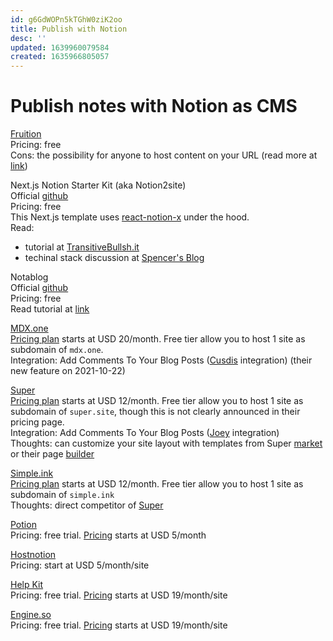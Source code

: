 ```yaml
---
id: g6GdWOPn5kTGhW0ziK2oo
title: Publish with Notion
desc: ''
updated: 1639960079584
created: 1635966805057
---
```

# Publish notes with Notion as CMS

[Fruition](https://fruitionsite.com/)  
Pricing: free  
Cons: the possibility for anyone to host content on your URL (read more at [link](https://super.so/guides/fruition))

Next.js Notion Starter Kit (aka Notion2site)  
Official  [github](https://github.com/transitive-bullshit/nextjs-notion-starter-kit)  
Pricing: free  
This Next.js template uses [react-notion-x](https://github.com/NotionX/react-notion-x) under the hood.  
Read:
- tutorial at [TransitiveBullsh.it](https://transitivebullsh.it/nextjs-notion-starter-kit)
- techinal stack discussion at [Spencer's Blog](https://blog.spencerwoo.com/2021/02/nextjs-blog-notion)

Notablog <br>
Official [github](https://github.com/dragonman225/notablog) <br>
Pricing: free <br>
Read tutorial at [link](https://github.com/dragonman225/notablog#Getting-Started)

[MDX.one](https://mdx.one/)  
[Pricing plan](https://mdx.one/pricing/) starts at USD 20/month. Free tier allow you to host 1 site as subdomain of `mdx.one`.  
Integration: Add Comments To Your Blog Posts ([Cusdis](https://cusdis.com/) integration) (their new feature on 2021-10-22)

[Super](https://super.so/)  
[Pricing plan](https://super.so/pricing) starts at USD 12/month. Free tier allow you to host 1 site as subdomain of `super.site`, though this is not clearly announced in their pricing page.  
Integration: Add Comments To Your Blog Posts ([Joey](https://joey.team/feature) integration) <br>
Thoughts: can customize your site layout with templates from Super [market](https://super.so/market) or their page [builder](https://super.so/builder)

[Simple.ink](https://www.simple.ink/)  
[Pricing plan](https://www.simple.ink/pricing) starts at USD 12/month. Free tier allow you to host 1 site as subdomain of `simple.ink`  
Thoughts: direct competitor of [Super](https://super.so/)  

[Potion](https://www.potion.so/)  
Pricing: free trial. [Pricing](https://www.potion.so/pricing) starts at USD 5/month

[Hostnotion](https://hostnotion.co/)  
Pricing: start at USD 5/month/site

[Help Kit](https://www.helpkit.so/)  
Pricing: free trial. [Pricing](https://www.helpkit.so/pricing) starts at USD 19/month/site

[Engine.so](https://engine.so/)  
Pricing: free trial. [Pricing](https://engine.so/#pricing-04-749451) starts at USD 19/month/site
